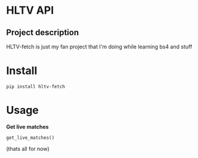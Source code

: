 # HLTV API
## Project description

HLTV-fetch is just my fan project that I'm doing while learning bs4 and stuff
# Install

```
pip install hltv-fetch
```

# Usage

**Get live matches**
```
get_live_matches()
```
(thats all for now)